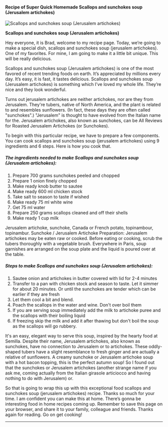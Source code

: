             

#### Recipe of Super Quick Homemade Scallops and sunchokes soup (Jerusalem artichokes)

![Scallops and sunchokes soup (Jerusalem artichokes)](https://img-global.cpcdn.com/recipes/40ca1b24498ab0c5/751x532cq70/scallops-and-sunchokes-soup-jerusalem-artichokes-recipe-main-photo.jpg)

**Scallops and sunchokes soup (Jerusalem artichokes)**

Hey everyone, it is Brad, welcome to my recipe page. Today, we’re going to make a special dish, scallops and sunchokes soup (jerusalem artichokes). One of my favorites. For mine, I am going to make it a little bit unique. This will be really delicious.

Scallops and sunchokes soup (Jerusalem artichokes) is one of the most favored of recent trending foods on earth. It’s appreciated by millions every day. It’s easy, it is fast, it tastes delicious. Scallops and sunchokes soup (Jerusalem artichokes) is something which I’ve loved my whole life. They’re nice and they look wonderful.

Turns out jerusalem artichokes are neither artichokes, nor are they from Jerusalem. They're tubers, native of North America, and the plant is related to and resembles sunflowers. (In fact, these days they are often called "sunchokes".) "Jerusalem" is thought to have evolved from the Italian name for the. Jerusalem artichokes, also known as sunchokes, can be All Reviews for Roasted Jerusalem Artichokes (or Sunchokes).

To begin with this particular recipe, we have to prepare a few components. You can cook scallops and sunchokes soup (jerusalem artichokes) using 9 ingredients and 6 steps. Here is how you cook that.

##### The ingredients needed to make Scallops and sunchokes soup (Jerusalem artichokes):

1.  Prepare 700 grams sunchokes peeled and chopped
2.  Prepare 1 onion finely chopped
3.  Make ready knob butter to sautee
4.  Make ready 600 ml chicken stock
5.  Take salt to season to taste if wished
6.  Make ready 75 ml white wine
7.  Get 75 ml water
8.  Prepare 250 grams scallops cleaned and off their shells
9.  Make ready 1 cup milk

Jerusalem artichoke, sunchoke, Canada or French potato, topinambour, topinambur. Sunchoke / Jerusalem Artichoke Preparation: Jerusalem artichokes may be eaten raw or cooked. Before eating or cooking, scrub the tubers thoroughly with a vegetable brush. Everywhere in Paris, soup garnishes are arranged on the soup plate and the liquid is poured over at the table.

##### Steps to make Scallops and sunchokes soup (Jerusalem artichokes):

1.  Sautee onion and artichokes in butter covered with lid for 2-4 minutes
2.  Transfer to a pan with chicken stock and season to taste. Let it simmer for about 20 minutes. Or until the sunchokes are tender which can be earlier if they are fresh
3.  Let them cool a bit and blend.
4.  Poach the scallops in the water and wine. Don't over boil them
5.  If you are serving soup immediately add the milk to artichoke puree and the scallops with their boiling liquid
6.  If freezing skip the milk and add it after thawing but don't boil the soup as the scallops will go rubbery.

It's an easy, elegant way to serve this soup, inspired by the hearty food at Semilla. Despite their name, Jerusalem artichokes, also known as sunchokes, have no connection to Jerusalem or to artichokes. These oddly-shaped tubers have a slight resemblance to fresh ginger and are actually a relative of sunflowers. A creamy sunchoke or Jerusalem artichoke soup with a hot bacon topping, this is the perfect autumn soup! So I found out that the sunchokes or Jerusalem artichokes (another strange name if you ask me, coming actually from the Italian girasole articiocco and having nothing to do with Jerusalem) or.

So that is going to wrap this up with this exceptional food scallops and sunchokes soup (jerusalem artichokes) recipe. Thanks so much for your time. I am confident you can make this at home. There’s gonna be interesting food in home recipes coming up. Remember to save this page on your browser, and share it to your family, colleague and friends. Thanks again for reading. Go on get cooking!

* * *